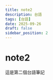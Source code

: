```yaml
---
title: note2
description: 台語
tags: [台語]
date: 2025-09-26
draft: false
sidebar_position: 2
---
```



# note2
這是第二個台語筆記


